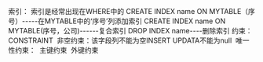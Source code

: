 索引：
 索引是经常出现在WHERE中的
 CREATE INDEX name ON MYTABLE（序号）-----在MYTABLE中的‘序号’列添加索引
 CREATE INDEX name ON MYTABLE(序号，公司)------复合索引
 DROP INDEX name----删除索引 
约束：
CONSTRAINT
  非空约束：该字段列不能为空INSERT UPDATA不能为null
  唯一性约束：
  主键约束
  外键约束
  
 
